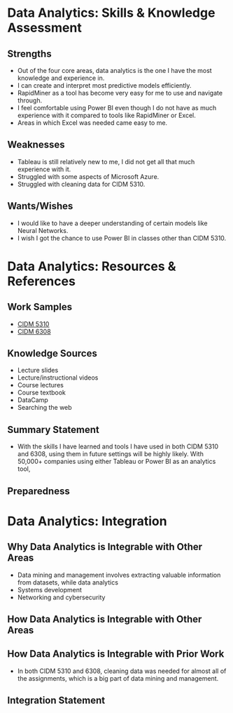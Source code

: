 # Data Analytics: Skills & Knowledge Assessment

## Strengths
- Out of the four core areas, data analytics is the one I have the most knowledge and experience in.
- I can create and interpret most predictive models efficiently. 
- RapidMiner as a tool has become very easy for me to use and navigate through.
- I feel comfortable using Power BI even though I do not have as much experience with it compared to tools like RapidMiner or Excel.
- Areas in which Excel was needed came easy to me.

## Weaknesses
- Tableau is still relatively new to me, I did not get all that much experience with it.
- Struggled with some aspects of Microsoft Azure.
- Struggled with cleaning data for CIDM 5310.

## Wants/Wishes
- I would like to have a deeper understanding of certain models like Neural Networks.
- I wish I got the chance to use Power BI in classes other than CIDM 5310.

# Data Analytics: Resources & References

## Work Samples
- [CIDM 5310](https://github.com/BenGCollier/CIDM-5310)
- [CIDM 6308](https://github.com/BenGCollier/CIDM-6308)

## Knowledge Sources
- Lecture slides
- Lecture/instructional videos
- Course lectures
- Course textbook
- DataCamp
- Searching the web

## Summary Statement
- With the skills I have learned and tools I have used in both CIDM 5310 and 6308, using them in future settings will be highly likely. With 50,000+ companies using either Tableau or Power BI as an analytics tool, 

## Preparedness

# Data Analytics: Integration

## Why Data Analytics is Integrable with Other Areas
- Data mining and management involves extracting valuable information from datasets, while data analytics 
- Systems development
- Networking and cybersecurity

## How Data Analytics is Integrable with Other Areas

## How Data Analytics is Integrable with Prior Work
- In both CIDM 5310 and 6308, cleaning data was needed for almost all of the assignments, which is a big part of data mining and management.

## Integration Statement
